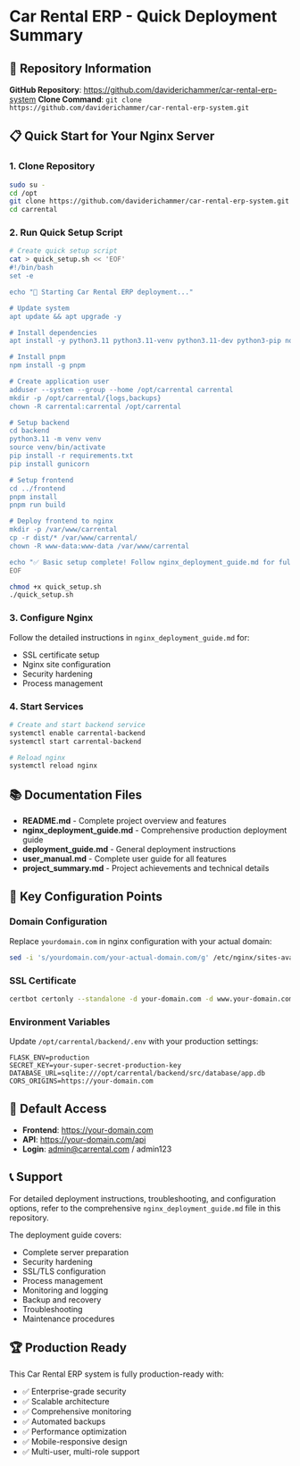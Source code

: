 # Car Rental ERP - Quick Deployment Summary

## 🚀 Repository Information

**GitHub Repository**: https://github.com/daviderichammer/car-rental-erp-system
**Clone Command**: `git clone https://github.com/daviderichammer/car-rental-erp-system.git`

## 📋 Quick Start for Your Nginx Server

### 1. Clone Repository
```bash
sudo su - 
cd /opt
git clone https://github.com/daviderichammer/car-rental-erp-system.git carrental
cd carrental
```

### 2. Run Quick Setup Script
```bash
# Create quick setup script
cat > quick_setup.sh << 'EOF'
#!/bin/bash
set -e

echo "🚀 Starting Car Rental ERP deployment..."

# Update system
apt update && apt upgrade -y

# Install dependencies
apt install -y python3.11 python3.11-venv python3.11-dev python3-pip nodejs npm build-essential

# Install pnpm
npm install -g pnpm

# Create application user
adduser --system --group --home /opt/carrental carrental
mkdir -p /opt/carrental/{logs,backups}
chown -R carrental:carrental /opt/carrental

# Setup backend
cd backend
python3.11 -m venv venv
source venv/bin/activate
pip install -r requirements.txt
pip install gunicorn

# Setup frontend
cd ../frontend
pnpm install
pnpm run build

# Deploy frontend to nginx
mkdir -p /var/www/carrental
cp -r dist/* /var/www/carrental/
chown -R www-data:www-data /var/www/carrental

echo "✅ Basic setup complete! Follow nginx_deployment_guide.md for full production setup."
EOF

chmod +x quick_setup.sh
./quick_setup.sh
```

### 3. Configure Nginx
Follow the detailed instructions in `nginx_deployment_guide.md` for:
- SSL certificate setup
- Nginx site configuration
- Security hardening
- Process management

### 4. Start Services
```bash
# Create and start backend service
systemctl enable carrental-backend
systemctl start carrental-backend

# Reload nginx
systemctl reload nginx
```

## 📚 Documentation Files

- **README.md** - Complete project overview and features
- **nginx_deployment_guide.md** - Comprehensive production deployment guide
- **deployment_guide.md** - General deployment instructions
- **user_manual.md** - Complete user guide for all features
- **project_summary.md** - Project achievements and technical details

## 🔧 Key Configuration Points

### Domain Configuration
Replace `yourdomain.com` in nginx configuration with your actual domain:
```bash
sed -i 's/yourdomain.com/your-actual-domain.com/g' /etc/nginx/sites-available/carrental
```

### SSL Certificate
```bash
certbot certonly --standalone -d your-domain.com -d www.your-domain.com
```

### Environment Variables
Update `/opt/carrental/backend/.env` with your production settings:
```
FLASK_ENV=production
SECRET_KEY=your-super-secret-production-key
DATABASE_URL=sqlite:///opt/carrental/backend/src/database/app.db
CORS_ORIGINS=https://your-domain.com
```

## 🎯 Default Access

- **Frontend**: https://your-domain.com
- **API**: https://your-domain.com/api
- **Login**: admin@carrental.com / admin123

## 📞 Support

For detailed deployment instructions, troubleshooting, and configuration options, refer to the comprehensive `nginx_deployment_guide.md` file in this repository.

The deployment guide covers:
- Complete server preparation
- Security hardening
- SSL/TLS configuration
- Process management
- Monitoring and logging
- Backup and recovery
- Troubleshooting
- Maintenance procedures

## 🏆 Production Ready

This Car Rental ERP system is fully production-ready with:
- ✅ Enterprise-grade security
- ✅ Scalable architecture
- ✅ Comprehensive monitoring
- ✅ Automated backups
- ✅ Performance optimization
- ✅ Mobile-responsive design
- ✅ Multi-user, multi-role support


